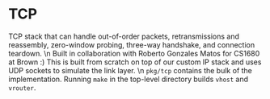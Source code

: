 # TCP
TCP stack that can handle out-of-order packets, retransmissions and reassembly, zero-window probing, three-way handshake, and connection teardown. \n
Built in collaboration with Roberto Gonzales Matos for CS1680 at Brown :) This is built from scratch on top of our custom IP stack and uses UDP sockets to simulate the link layer. \n
`pkg/tcp` contains the bulk of the implementation. Running `make` in the top-level directory builds `vhost` and `vrouter`.
